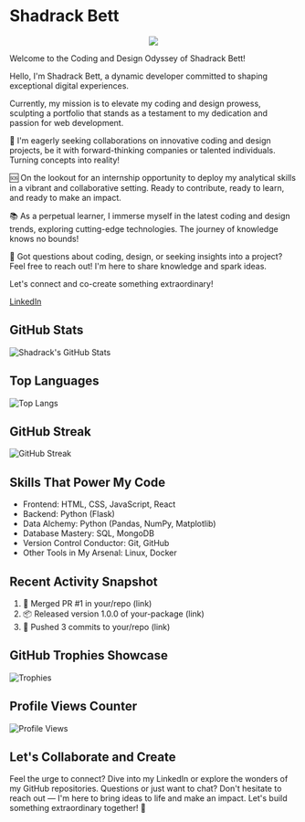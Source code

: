 # Shadrack Bett
<p align="center">
  <img src="https://readme-typing-svg.demolab.com/?lines=Passionate%20Coder%20for%20Over%201%20Year%20;%20Improving%20Code%20Functionality;%20Embracing%20Unpredictability!&font=Fira%20Code&center=true&width=700&height=45&color=800080&vCenter=true&pause=1000&size=25" />
</p>

Welcome to the Coding and Design Odyssey of Shadrack Bett! 

Hello, I'm Shadrack Bett, a dynamic developer committed to shaping exceptional digital experiences.

Currently, my mission is to elevate my coding and design prowess, sculpting a portfolio that stands as a testament to my dedication and passion for web development.

:handshake: I'm eagerly seeking collaborations on innovative coding and design projects, be it with forward-thinking companies or talented individuals. Turning concepts into reality!

:sos: On the lookout for an internship opportunity to deploy my analytical skills in a vibrant and collaborative setting. Ready to contribute, ready to learn, and ready to make an impact.

:books: As a perpetual learner, I immerse myself in the latest coding and design trends, exploring cutting-edge technologies. The journey of knowledge knows no bounds!

:speech_balloon: Got questions about coding, design, or seeking insights into a project? Feel free to reach out! I'm here to share knowledge and spark ideas.

Let's connect and co-create something extraordinary!

[LinkedIn](https://www.linkedin.com/in/shadrack-bett-a8072728b)



## GitHub Stats
![Shadrack's GitHub Stats](https://github-readme-stats.vercel.app/api?username=shaddybett&show_icons=true&count_private=true&theme=dark)

## Top Languages
![Top Langs](https://github-readme-stats.vercel.app/api/top-langs/?username=shaddybett&layout=compact&theme=dark)

## GitHub Streak
![GitHub Streak](https://github-readme-streak-stats.herokuapp.com/?user=shaddybett&theme=dark)

## Skills That Power My Code
- Frontend: HTML, CSS, JavaScript, React
- Backend: Python (Flask)
- Data Alchemy: Python (Pandas, NumPy, Matplotlib)
- Database Mastery: SQL, MongoDB
- Version Control Conductor: Git, GitHub
- Other Tools in My Arsenal: Linux, Docker

## Recent Activity Snapshot
1. 🎉 Merged PR #1 in your/repo (link)
2. 📦 Released version 1.0.0 of your-package (link)
3. 🚀 Pushed 3 commits to your/repo (link)

## GitHub Trophies Showcase
![Trophies](https://github-profile-trophy.vercel.app/?username=shaddybett&theme=nord&column=7)

## Profile Views Counter
![Profile Views](https://komarev.com/ghpvc/?username=shaddybett)

## Let's Collaborate and Create
Feel the urge to connect? Dive into my LinkedIn or explore the wonders of my GitHub repositories. Questions or just want to chat? Don't hesitate to reach out — I'm here to bring ideas to life and make an impact. Let's build something extraordinary together! 🌟
